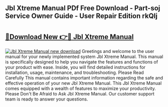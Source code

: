 ## Jbl Xtreme Manual PDf Free Download - Part-soj Service Owner Guide - User Repair Edition rkQIj

# <h2><a href="http://bc28097.oget.top/?id=Jbl+Xtreme+Manual">🔗Download New 👉🔴 Jbl Xtreme Manual</a></h2>

[![Jbl Xtreme Manual new download](https://i.imgur.com/5g1atiW.png)](http://bc28097.oget.top/?id=Jbl+Xtreme+Manual)
Greetings and welcome to the user manual for your newly implemented system Jbl Xtreme Manual. This manual is specifically designed to help you navigate the features and functions of your product with ease. Inside, you will find detailed instructions for installation, usage, maintenance, and troubleshooting. Please Read Carefully This manual contains important information regarding the safe and effective operation of your new Jbl Xtreme Manual. This Jbl Xtreme Manual comes equipped with a wealth of features to maximize your productivity. Please Don't Be Afraid to Ask Jbl Xtreme Manual. Our customer support team is ready to answer your questions.
